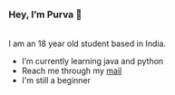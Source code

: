 <h3><b>Hey, I’m Purva 👋</b></h3><br>
I am an 18 year old student based in India.
<br><ul>
  <li>I’m currently learning java and python</li>
  <li>Reach me through my <a href="mailto: shahpurva3010@gmail.com">mail</a></li>
  <li>I'm still a beginner</li>
</ul>

<!---
purvasshah/purvasshah is a ✨ special ✨ repository because its `README.md` (this file) appears on your GitHub profile.
You can click the Preview link to take a look at your changes.
--->
